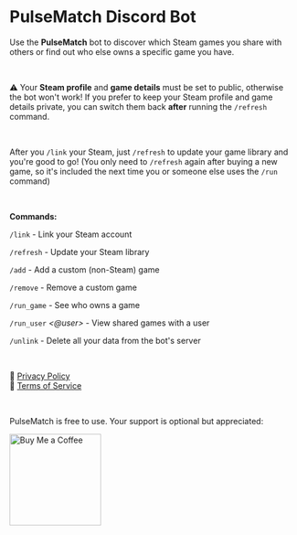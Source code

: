 # PulseMatch Discord Bot

Use the **PulseMatch** bot to discover which Steam games you share with others or find out who else owns a specific game you have.

&nbsp;

⚠️ Your **Steam profile** and **game details** must be set to public, otherwise the bot won't work!
If you prefer to keep your Steam profile and game details private, you can switch them back **after** running the `/refresh` command.

&nbsp;

After you `/link` your Steam, just `/refresh` to update your game library and you're good to go!
(You only need to `/refresh` again after buying a new game, so it's included the next time you or someone else uses the `/run` command)

&nbsp;

**Commands:**

`/link` *<Steam ID or URL>* - Link your Steam account

`/refresh` - Update your Steam library

`/add` *<game>* - Add a custom (non-Steam) game

`/remove` *<game>* - Remove a custom game

`/run_game` *<game>* - See who owns a game

`/run_user` *<@user>* - View shared games with a user

`/unlink` - Delete all your data from the bot's server

&nbsp;
&nbsp;

📜 [Privacy Policy](./privacy_policy.md)  
📘 [Terms of Service](./terms_of_service.md)

&nbsp;
&nbsp;

PulseMatch is free to use. Your support is optional but appreciated:

<a href="https://www.buymeacoffee.com/desiwah">
  <img src="https://cdn.buymeacoffee.com/buttons/v2/default-green.png" alt="Buy Me a Coffee" width="160">
</a>

